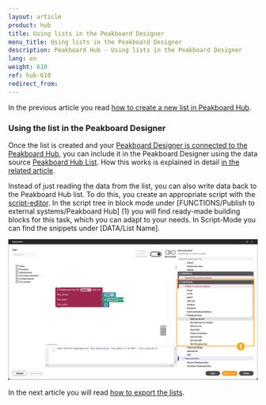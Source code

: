 ```yaml
---
layout: article
product: hub
title: Using lists in the Peakboard Designer
menu_title: Using lists in the Peakboard Designer
description: Peakboard Hub - Using lists in the Peakboard Designer 
lang: en
weight: 610
ref: hub-610
redirect_from:
---
```


In the previous article you read [how to create a new list in Peakboard Hub](/hub/Lists/en-hub_new-list.html).

### Using the list in the Peakboard Designer

Once the list is created and your [Peakboard Designer is connected to the Peakboard Hub](/hub/en-hub_connectpbdesigner.html), you can include it in the Peakboard Designer using the data source [Peakboard Hub List](/data_sources/en-peakboard-hub-list.html). How this works is explained in detail [in the related article](/data_sources/en-peakboard-hub-list.html).

Instead of just reading the data from the list, you can also write data back to the Peakboard Hub list.
To do this, you create an appropriate script with the [script-editor](/scripting/de-script-editor.html). In the script tree in block mode under [FUNCTIONS/Publish to external systems/Peakboard Hub] (1) you will find ready-made building blocks for this task, which you can adapt to your needs. In Script-Mode you can find the snippets under [DATA/List Name].

![Script editor](/assets/images/hub/en_hub_list-04.png)

In the next article you will read [how to export the lists](/hub/Lists/en-hub_export-list.html).
